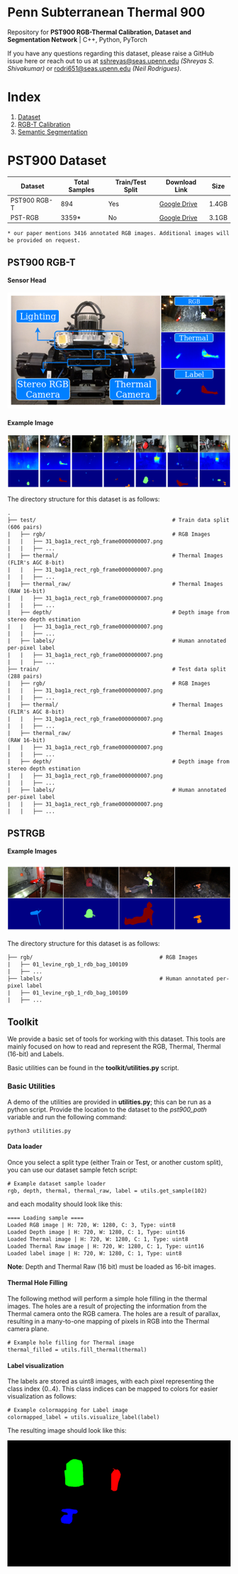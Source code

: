 # Penn Subterranean Thermal 900

Repository for **PST900 RGB-Thermal Calibration, Dataset and Segmentation Network** | C++, Python, PyTorch

If you have any questions regarding this dataset, please raise a GitHub issue here or reach out to us at sshreyas@seas.upenn.edu *(Shreyas S. Shivakumar)* or rodri651@seas.upenn.edu *(Neil Rodrigues)*.

# Index

1. [Dataset](/README.md)
2. [RGB-T Calibration](/RGBTCalibration.md)
3. [Semantic Segmentation](/SemanticSegmentation.md)

# PST900 Dataset

| Dataset  | Total Samples | Train/Test Split | Download Link | Size | 
| ------------- | ------------- | ------------ | ------------ | ------------ | 
| PST900 RGB-T  | 894  | Yes | [Google Drive](https://drive.google.com/file/d/1f4QT7RFfHIEMYW80jrbBs3qo5qjKou9M/view?usp=sharing) | 1.4GB | 
| PST-RGB   | 3359*  | No | [Google Drive](https://drive.google.com/file/d/1E455FCQ7CjE5VrYwr9msuNL8_5E5TTdn/view?usp=sharing) | 3.1GB | 

```
* our paper mentions 3416 annotated RGB images. Additional images will be provided on request.
```

## PST900 RGB-T

#### Sensor Head

![platform](/imgs/robotplatform.png)

#### Example Image

![rgbtdata](/imgs/pstrgbt.png)

The directory structure for this dataset is as follows:
```
.
├── test/                                           # Train data split (606 pairs)
|   ├── rgb/                                        # RGB Images 
|   |   ├── 31_bag1a_rect_rgb_frame0000000007.png   
|   |   ├── ...
|   ├── thermal/                                    # Thermal Images (FLIR's AGC 8-bit)
|   |   ├── 31_bag1a_rect_rgb_frame0000000007.png
|   |   ├── ...
|   ├── thermal_raw/                                # Thermal Images (RAW 16-bit)
|   |   ├── 31_bag1a_rect_rgb_frame0000000007.png
|   |   ├── ...
|   ├── depth/                                      # Depth image from stereo depth estimation
|   |   ├── 31_bag1a_rect_rgb_frame0000000007.png
|   |   ├── ...
|   ├── labels/                                     # Human annotated per-pixel label
|   |   ├── 31_bag1a_rect_rgb_frame0000000007.png
|   |   ├── ...
├── train/                                          # Test data split (288 pairs)
|   ├── rgb/                                        # RGB Images 
|   |   ├── 31_bag1a_rect_rgb_frame0000000007.png   
|   |   ├── ...
|   ├── thermal/                                    # Thermal Images (FLIR's AGC 8-bit)
|   |   ├── 31_bag1a_rect_rgb_frame0000000007.png
|   |   ├── ...
|   ├── thermal_raw/                                # Thermal Images (RAW 16-bit)
|   |   ├── 31_bag1a_rect_rgb_frame0000000007.png
|   |   ├── ...
|   ├── depth/                                      # Depth image from stereo depth estimation
|   |   ├── 31_bag1a_rect_rgb_frame0000000007.png
|   |   ├── ...
|   ├── labels/                                     # Human annotated per-pixel label
|   |   ├── 31_bag1a_rect_rgb_frame0000000007.png
|   |   ├── ...
```

## PSTRGB

#### Example Images

![rgbdata](/imgs/pstrgb.png)

The directory structure for this dataset is as follows:
```
├── rgb/                                        # RGB Images 
|   ├── 01_levine_rgb_1_rdb_bag_100109   
|   ├── ...
├── labels/                                     # Human annotated per-pixel label
|   ├── 01_levine_rgb_1_rdb_bag_100109
|   ├── ...
```


## Toolkit

We provide a basic set of tools for working with this dataset. This tools are mainly focused on how to read and represent the RGB, Thermal, Thermal (16-bit) and Labels.

Basic utilities can be found in the **toolkit/utilities.py** script.

### Basic Utilities

A demo of the utilities are provided in **utilities.py**; this can be run as a python script. Provide the location to the dataset to the *pst900_path* variable and run the following command:

```
python3 utilities.py
```

#### Data loader

Once you select a split type (either Train or Test, or another custom split), you can use our dataset sample fetch script:

```
# Example dataset sample loader
rgb, depth, thermal, thermal_raw, label = utils.get_sample(102)
```

and each modality should look like this:
```
==== Loading sample ====
Loaded RGB image | H: 720, W: 1280, C: 3, Type: uint8
Loaded Depth image | H: 720, W: 1280, C: 1, Type: uint16
Loaded Thermal image | H: 720, W: 1280, C: 1, Type: uint8
Loaded Thermal Raw image | H: 720, W: 1280, C: 1, Type: uint16
Loaded label image | H: 720, W: 1280, C: 1, Type: uint8
```

**Note**: Depth and Thermal Raw (16 bit) must be loaded as 16-bit images.

#### Thermal Hole Filling

The following method will perform a simple hole filling in the thermal images. The holes are a result of projecting the information from the Thermal camera onto the RGB camera. The holes are a result of parallax, resulting in a many-to-one mapping of pixels in RGB into the Thermal camera plane.

```
# Example hole filling for Thermal image
thermal_filled = utils.fill_thermal(thermal)
```

#### Label visualization

The labels are stored as uint8 images, with each pixel representing the class index {0..4}. This class indices can be mapped to colors for easier visualization as follows:

```
# Example colormapping for Label image
colormapped_label = utils.visualize_label(label)
```

The resulting image should look like this:

![label_vis](/imgs/utils_label_vis.png)
